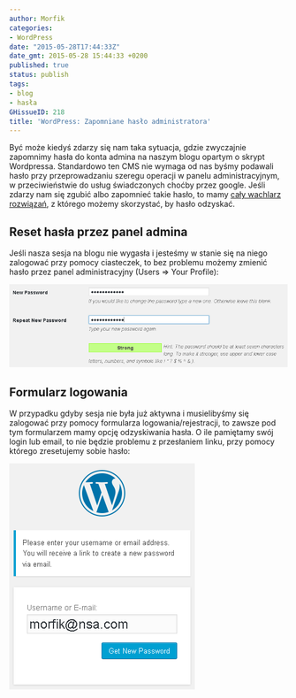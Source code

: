 ```yaml
---
author: Morfik
categories:
- WordPress
date: "2015-05-28T17:44:33Z"
date_gmt: 2015-05-28 15:44:33 +0200
published: true
status: publish
tags:
- blog
- hasła
GHissueID: 218
title: 'WordPress: Zapomniane hasło administratora'
---
```


Być może kiedyś zdarzy się nam taka sytuacja, gdzie zwyczajnie zapomnimy hasła do konta admina na
naszym blogu opartym o skrypt Wordpressa. Standardowo ten CMS nie wymaga od nas byśmy podawali hasło
przy przeprowadzaniu szeregu operacji w panelu administracyjnym, w przeciwieństwie do usług
świadczonych choćby przez google. Jeśli zdarzy nam się zgubić albo zapomnieć takie hasło, to mamy
[cały wachlarz rozwiązań](https://codex.wordpress.org/Resetting_Your_Password), z którego możemy
skorzystać, by hasło odzyskać.

<!--more-->
## Reset hasła przez panel admina

Jeśli nasza sesja na blogu nie wygasła i jesteśmy w stanie się na niego zalogować przy pomocy
ciasteczek, to bez problemu możemy zmienić hasło przez panel administracyjny (Users => Your
Profile):

![](/img/2015/05/1.zmiana-hasla-przez-panel-admina.png#huge)

## Formularz logowania

W przypadku gdyby sesja nie była już aktywna i musielibyśmy się zalogować przy pomocy formularza
logowania/rejestracji, to zawsze pod tym formularzem mamy opcję odzyskiwania hasła. O ile pamiętamy
swój login lub email, to nie będzie problemu z przesłaniem linku, przy pomocy którego zresetujemy
sobie hasło:

![](/img/2015/05/2.zmiana-hasla-przez-email.png#small)
